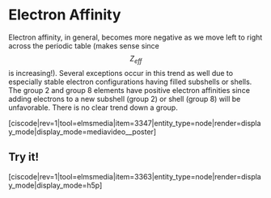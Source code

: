 <div style="float:right;margin:auto"><ebook-button title="Electron Affinities" link="https://genchem.science.psu.edu/04-3-electron-affinities"></ebook-button></div>


# Electron Affinity

Electron affinity, in general, becomes more negative as we move left to right across the periodic table (makes sense since $$Z_{eff}$$ is increasing!).  Several exceptions occur in this trend as well due to especially stable electron configurations having filled subshells or shells.  The group 2 and group 8 elements have positive electron affinities since adding electrons to a new subshell (group 2) or shell  (group 8) will be unfavorable. There is no clear trend down a group.  


[ciscode|rev=1|tool=elmsmedia|item=3347|entity_type=node|render=display_mode|display_mode=mediavideo__poster]

## Try it!

[ciscode|rev=1|tool=elmsmedia|item=3363|entity_type=node|render=display_mode|display_mode=h5p]